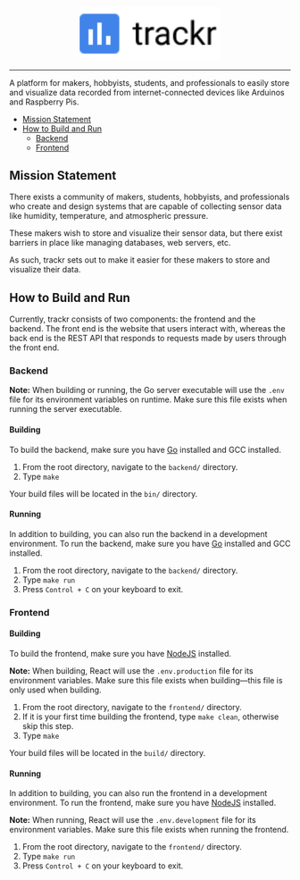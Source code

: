 <p align="center">
  <img src='logo.svg?raw=true' width='50%'>
</p>

---

A platform for makers, hobbyists, students, and professionals to easily store and visualize data recorded from internet-connected devices like Arduinos and Raspberry Pis.

- [Mission Statement](#mission-statement)
- [How to Build and Run](#how-to-build-and-run)
  - [Backend](#backend)
  - [Frontend](#frontend)

## Mission Statement

There exists a community of makers, students, hobbyists, and professionals who create and design systems that are capable of collecting sensor data like humidity, temperature, and atmospheric pressure.

These makers wish to store and visualize their sensor data, but there exist barriers in place like managing databases, web servers, etc.

As such, trackr sets out to make it easier for these makers to store and visualize their data.

## How to Build and Run

Currently, trackr consists of two components: the frontend and the backend.
The front end is the website that users interact with, whereas the back end is the REST API that responds to requests made by users through the front end.

### Backend

**Note:** When building or running, the Go server executable will use the `.env` file for its environment variables on runtime. Make sure this file exists when running the server executable.

#### Building

To build the backend, make sure you have [Go] installed and GCC installed.

1. From the root directory, navigate to the `backend/` directory.
2. Type `make`

Your build files will be located in the `bin/` directory.

#### Running

In addition to building, you can also run the backend in a development environment.
To run the backend, make sure you have [Go] installed and GCC installed.

1. From the root directory, navigate to the `backend/` directory.
2. Type `make run`
3. Press `Control + C` on your keyboard to exit.

### Frontend

#### Building

To build the frontend, make sure you have [NodeJS] installed.

**Note:** When building, React will use the `.env.production` file for its environment variables. Make sure this file exists when building&mdash;this file is only used when building.

1. From the root directory, navigate to the `frontend/` directory.
2. If it is your first time building the frontend, type `make clean`, otherwise skip this step.
3. Type `make`

Your build files will be located in the `build/` directory.

#### Running

In addition to building, you can also run the frontend in a development environment.
To run the frontend, make sure you have [NodeJS] installed.

**Note:** When running, React will use the `.env.development` file for its environment variables. Make sure this file exists when running the frontend.

1. From the root directory, navigate to the `frontend/` directory.
2. Type `make run`
3. Press `Control + C` on your keyboard to exit.

[nodejs]: https://nodejs.org/en/
[go]: https://go.dev/
